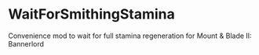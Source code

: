 # WaitForSmithingStamina
Convenience mod to wait for full stamina regeneration for Mount &amp; Blade II: Bannerlord
